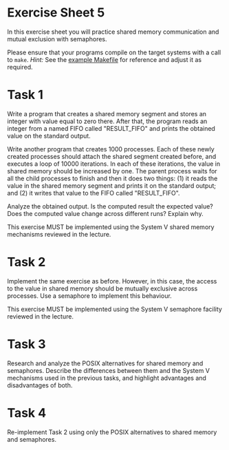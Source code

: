 # Exercise Sheet 5

In this exercise sheet you will practice shared memory communication and mutual exclusion with semaphores.

Please ensure that your programs compile on the target systems with a call to `make`.
*Hint:* See the [example Makefile](https://github.com/PeterTh/uibk_ps_os_2019/tree/master/example_makefile) for reference and adjust it as required. 

# Task 1

Write a program that creates a shared memory segment and stores an integer with value equal to zero there. After that, the program reads an integer from a named FIFO called "RESULT_FIFO" and prints the obtained value on the standard output.

Write another program that creates 1000 processes. Each of these newly created processes should attach the shared segment created before, and executes a loop of 10000 iterations. In each of these iterations, the value in shared memory should be increased by one. The parent process waits for all the child processes to finish and then it does two things: (1) it reads the value in the shared memory segment and prints it on the standard output; and (2) it writes that value to the FIFO called "RESULT_FIFO".

Analyze the obtained output. Is the computed result the expected value? Does the computed value change across different runs? Explain why.

This exercise MUST be implemented using the System V shared memory mechanisms reviewed in the lecture.

# Task 2

Implement the same exercise as before. However, in this case, the access to the value in shared memory should be mutually exclusive across processes. Use a semaphore to implement this behaviour.

This exercise MUST be implemented using the System V semaphore facility reviewed in the lecture.

# Task 3

Research and analyze the POSIX alternatives for shared memory and semaphores. Describe the differences between them and the System V mechanisms used in the previous tasks, and highlight advantages and disadvantages of both.  

# Task 4

Re-implement Task 2 using only the POSIX alternatives to shared memory and semaphores. 
